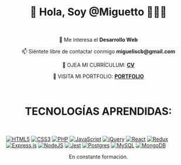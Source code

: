<h1 align="center" > 👋 Hola, Soy @Miguetto 👨🏻‍💻</h1>

<br />

<p align="center"> 👀 Me interesa el <strong> Desarrollo Web </strong> </p>
<p align="center"> 📫 Siéntete libre de contactar conmigo <strong> migueliscb@gmail.com </strong> </p>
<p align="center">
  👀 OJEA MI CURRÍCULUM: 
  <a href="https://github.com/Miguetto/CV/blob/gh-pages/Miguel%20%C3%81ngel%20Caro%20Bernal.pdf" target="_blank">
    <strong>CV</strong>
  </a>
</p>
<p align="center">
  👀 VISITA MI PORTFOLIO: 
    <a href="https://miguetto.github.io/my-portfolio/#/portfolio" target="_blank">
      <strong>PORTFOLIO</strong>
    </a>
  
</p>

<br />

<h1 align="center"> TECNOLOGÍAS APRENDIDAS: </h1>

<br />
  
</p>

<p align="center">
  
[![HTML5](https://img.shields.io/badge/html5-%23E34F26.svg?style=for-the-badge&logo=html5&logoColor=white)](https://www.w3schools.com/html/)
[![CSS3](https://img.shields.io/badge/css3-%231572B6.svg?style=for-the-badge&logo=css3&logoColor=white)](https://www.w3schools.com/css/)
[![PHP](https://img.shields.io/badge/php-%23777BB4.svg?style=for-the-badge&logo=php&logoColor=white)](https://www.php.net/manual/es/intro-whatis.php)
[![JavaScript](https://img.shields.io/badge/javascript-%23323330.svg?style=for-the-badge&logo=javascript&logoColor=%23F7DF1E)](https://developer.mozilla.org/es/docs/Web/JavaScript)
[![jQuery](https://img.shields.io/badge/jquery-%230769AD.svg?style=for-the-badge&logo=jquery&logoColor=white)](https://jquery.com/)
[![React](https://img.shields.io/badge/react-%2320232a.svg?style=for-the-badge&logo=react&logoColor=%2361DAFB)](https://www.react.com)
[![Redux](https://img.shields.io/badge/redux-%23593d88.svg?style=for-the-badge&logo=redux&logoColor=white)](https://es.redux.js.org/)
[![Express.js](https://img.shields.io/badge/express.js-%23404d59.svg?style=for-the-badge&logo=express&logoColor=%2361DAFB)](https://expressjs.com/)
[![NodeJS](https://img.shields.io/badge/node.js-6DA55F?style=for-the-badge&logo=node.js&logoColor=white)](https://nodejs.org/es/)
[![Jest](https://img.shields.io/badge/-jest-%23C21325?style=for-the-badge&logo=jest&logoColor=white)](https://jestjs.io/)
[![Postgres](https://img.shields.io/badge/postgres-%23316192.svg?style=for-the-badge&logo=postgresql&logoColor=white)](https://www.postgresql.org/)
[![MySQL](https://img.shields.io/badge/mysql-%2300f.svg?style=for-the-badge&logo=mysql&logoColor=white)](https://www.mysql.com)
[![MongoDB](https://img.shields.io/badge/MongoDB-%234ea94b.svg?style=for-the-badge&logo=mongodb&logoColor=white)](https://www.mongodb.com)

  <p align="center">En constante formación. </p>
  
</p>

<br />







<!---
Miguetto/Miguetto is a ✨ special ✨ repository because its `README.md` (this file) appears on your GitHub profile.
You can click the Preview link to take a look at your changes.
--->
